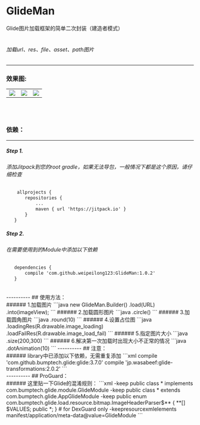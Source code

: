 # GlideMan
Glide图片加载框架的简单二次封装（建造者模式）  
</br>
###### 加载url、res、file、asset、path图片
----------
### 效果图:</br>
<table>
    <tr>
        <td><img src="http://perry.ren/glideman/img1.jpg"></td>
        <td><img src="http://perry.ren/glideman/img2.jpg"></td>
        <td><img src="http://perry.ren/glideman/img3.jpg"></td>
    </tr>
</table>
</br></br>  

### 依赖：</br>  
----------  
 ##### Step 1.  
 ###### 添加Jitpack到您的root gradle，如果无法导包，一般情况下都是这个原因，请仔细检查
 ```xml
     allprojects {
        repositories {
			...
			maven { url 'https://jitpack.io' }
		}
	}
 ```
##### Step 2.
 ###### 在需要使用到的Module中添加以下依赖
 ```xml
    dependencies {
		compile 'com.github.weipeilong123:GlideMan:1.0.2'
	}
 ```
 </br>
  ----------
 ## 使用方法：</br>
 ###### 1.加载图片
  ```java
 new GlideMan.Builder()
             .load(URL)
             .into(imageView);
  ```
 ###### 2.加载圆形图片
  ```java
  .circle()
  ```
 ###### 3.加载圆角图片
  ```java
  .round(10)
  ```
 ###### 4.设置占位图
  ```java
  .loadingRes(R.drawable.image_loading)
  .loadFailRes(R.drawable.image_load_fail)
  ```
 ###### 5.指定图片大小
  ```java
  .size(200,300)
  ```
 ###### 6.解决第一次加载时出现大小不正常的情况
  ```java
  .dotAnimation(10)
  ```
 ----------
 ## 注意：</br>
 ###### library中已添加以下依赖，无需重复添加  
  ```xml
    compile 'com.github.bumptech.glide:glide:3.7.0'
    compile 'jp.wasabeef:glide-transformations:2.0.2'
   ```
</br>
----------
## ProGuard：</br>
###### 这里贴一下Glide的混淆规则：  
  ```xml
    -keep public class * implements com.bumptech.glide.module.GlideModule
	-keep public class * extends com.bumptech.glide.AppGlideModule
	-keep public enum com.bumptech.glide.load.resource.bitmap.ImageHeaderParser$** {
	  **[] $VALUES;
	  public *;
	}
	# for DexGuard only
	-keepresourcexmlelements manifest/application/meta-data@value=GlideModule
   ```

